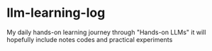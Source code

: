 # llm-learning-log
My daily hands-on learning journey through "Hands-on LLMs" it will hopefully include notes codes and practical experiments

